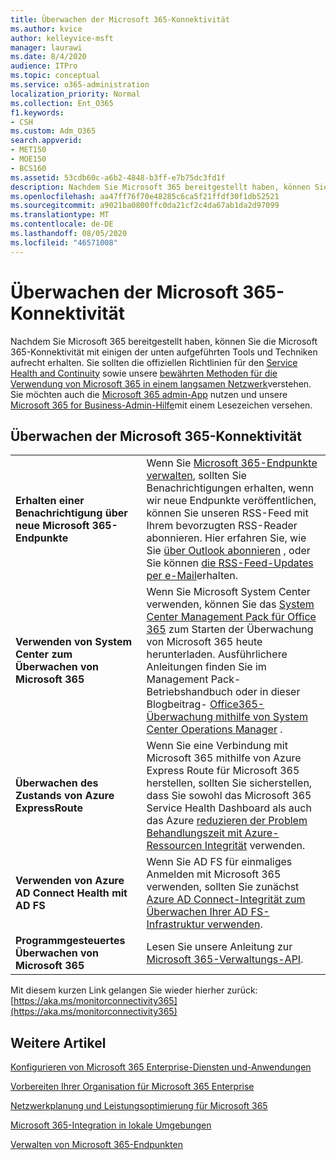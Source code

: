 ```yaml
---
title: Überwachen der Microsoft 365-Konnektivität
ms.author: kvice
author: kelleyvice-msft
manager: laurawi
ms.date: 8/4/2020
audience: ITPro
ms.topic: conceptual
ms.service: o365-administration
localization_priority: Normal
ms.collection: Ent_O365
f1.keywords:
- CSH
ms.custom: Adm_O365
search.appverid:
- MET150
- MOE150
- BCS160
ms.assetid: 53cdb60c-a6b2-4848-b3ff-e7b75dc3fd1f
description: Nachdem Sie Microsoft 365 bereitgestellt haben, können Sie die Microsoft 365-Konnektivität mit einigen der unten aufgeführten Tools und Techniken aufrecht erhalten. Sie sollten die offiziellen Richtlinien für den Service Health and Continuity sowie unsere bewährten Methoden für die Verwendung von Microsoft 365 in einem langsamen Netzwerk verstehen.
ms.openlocfilehash: aa47ff76f70e48285c6ca5f21ffdf30f1db52521
ms.sourcegitcommit: a9021ba0800ffc0da21cf2c4da67ab1da2d97099
ms.translationtype: MT
ms.contentlocale: de-DE
ms.lasthandoff: 08/05/2020
ms.locfileid: "46571008"
---
```

# <a name="monitor-microsoft-365-connectivity"></a>Überwachen der Microsoft 365-Konnektivität

Nachdem Sie Microsoft 365 bereitgestellt haben, können Sie die Microsoft 365-Konnektivität mit einigen der unten aufgeführten Tools und Techniken aufrecht erhalten. Sie sollten die offiziellen Richtlinien für den [Service Health and Continuity](https://docs.microsoft.com/office365/servicedescriptions/office-365-platform-service-description/service-health-and-continuity) sowie unsere [bewährten Methoden für die Verwendung von Microsoft 365 in einem langsamen Netzwerk](https://support.office.com/article/fd16c8d2-4799-4c39-8fd7-045f06640166)verstehen. Sie möchten auch die [Microsoft 365 admin-App](https://blogs.office.com/2015/03/13/administer-on-the-go-with-the-updated-office-365-admin-app/) nutzen und unsere [Microsoft 365 for Business-Admin-Hilfe](https://support.office.com/article/17d3ff3f-3601-466e-b5a1-482b31cfb791)mit einem Lesezeichen versehen.
  
## <a name="monitoring-microsoft-365-connectivity"></a>Überwachen der Microsoft 365-Konnektivität

|||
|:-----|:-----|
|**Erhalten einer Benachrichtigung über neue Microsoft 365-Endpunkte** <br/> |Wenn Sie [Microsoft 365-Endpunkte verwalten](https://support.office.com/article/99cab9d4-ef59-4207-9f2b-3728eb46bf9a), sollten Sie Benachrichtigungen erhalten, wenn wir neue Endpunkte veröffentlichen, können Sie unseren RSS-Feed mit Ihrem bevorzugten RSS-Reader abonnieren. Hier erfahren Sie, wie Sie [über Outlook abonnieren](https://go.microsoft.com/fwlink/p/?LinkId=532416) , oder Sie können [die RSS-Feed-Updates per e-Mail](https://go.microsoft.com/fwlink/p/?LinkId=532417)erhalten.  <br/> |
|**Verwenden von System Center zum Überwachen von Microsoft 365** <br/> |Wenn Sie Microsoft System Center verwenden, können Sie das [System Center Management Pack für Office 365](https://www.microsoft.com/download/details.aspx?id=43708) zum Starten der Überwachung von Microsoft 365 heute herunterladen. Ausführlichere Anleitungen finden Sie im Management Pack-Betriebshandbuch oder in dieser Blogbeitrag- [Office365-Überwachung mithilfe von System Center Operations Manager](https://blogs.msdn.com/b/mvpawardprogram/archive/2015/07/08/office365-monitoring-using-system-centre-operations-manager.aspx) . <br/> |
|**Überwachen des Zustands von Azure ExpressRoute** <br/> |Wenn Sie eine Verbindung mit Microsoft 365 mithilfe von Azure Express Route für Microsoft 365 herstellen, sollten Sie sicherstellen, dass Sie sowohl das Microsoft 365 Service Health Dashboard als auch das Azure [reduzieren der Problem Behandlungszeit mit Azure-Ressourcen Integrität](https://azure.microsoft.com/blog/reduce-troubleshooting-time-with-azure-resource-health/) verwenden. <br/> |
|**Verwenden von Azure AD Connect Health mit AD FS** <br/> |Wenn Sie AD FS für einmaliges Anmelden mit Microsoft 365 verwenden, sollten Sie zunächst [Azure AD Connect-Integrität zum Überwachen Ihrer AD FS-Infrastruktur verwenden](https://azure.microsoft.com/documentation/articles/active-directory-aadconnect-health-adfs/).  <br/> |
|**Programmgesteuertes Überwachen von Microsoft 365** <br/> |Lesen Sie unsere Anleitung zur [Microsoft 365-Verwaltungs-API](https://docs.microsoft.com/office/office-365-management-api/office-365-management-apis-overview).  <br/> |

Mit diesem kurzen Link gelangen Sie wieder hierher zurück: [https://aka.ms/monitorconnectivity365](https://aka.ms/monitorconnectivity365)
  
## <a name="see-also"></a>Weitere Artikel

[Konfigurieren von Microsoft 365 Enterprise-Diensten und-Anwendungen](configure-services-and-applications.md)
  
[Vorbereiten Ihrer Organisation für Microsoft 365 Enterprise](get-your-organization-ready-for-office-365.md)
  
[Netzwerkplanung und Leistungsoptimierung für Microsoft 365](network-planning-and-performance.md)
  
[Microsoft 365-Integration in lokale Umgebungen](office-365-integration.md)
  
[Verwalten von Microsoft 365-Endpunkten](managing-office-365-endpoints.md)
